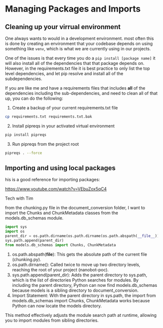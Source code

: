 # Managing Packages and Imports

## Cleaning up your virrual environment

One always wants to would in a development environment.  most often this is done by creating an environment that your codebase depends on using something like `venv`, which is what we are currently using in our projects.  

One of the issues is that every time you do a `pip install [package name]` it will also install all of the dependencies that that package depends on.  However, in the requirements.txt file it is best practice to only list the top level dependencies, and let pip resolve and install all of the subdependencies.  

If you are like me and have a requirements files that includes **all** of the dependencies including the sub-dependencies, and need to clean all of that up, you can do the following:

1. Create a backup of your current requirements.txt file
```bash
cp requirements.txt requirements.txt.bak
```
2. Install pipreqs in your activated virtual environment
```bash
pip install pipreqs
```
3. Run pipreqs from the project root
```bash
pipreqs . --force
```


## Importing and using local packages

his is a good reference for importing packages:

https://www.youtube.com/watch?v=VEbuZox5qC4

Tech with Tim


from the chunking.py file in the document_conversion folder, I want to import the Chunks and ChunkMetadata classes from the models.db_schemas module.

```python
import sys
import os
parent_dir = os.path.dirname(os.path.dirname(os.path.abspath(__file__)))
sys.path.append(parent_dir)
from models.db_schemas import Chunks, ChunkMetadata
```


1. os.path.abspath(__file__):
This gets the absolute path of the current file (chunking.py).
2. os.path.dirname():
Called twice to move up two directory levels, reaching the root of your project (nanobot-poc).
3. sys.path.append(parent_dir):
Adds the parent directory to sys.path, which is the list of directories Python searches for modules.
By including the parent directory, Python can now find models.db_schemas because models is a sibling directory to document_conversion.
4. Import Statement:
With the parent directory in sys.path, the import from models.db_schemas import Chunks, ChunkMetadata works because Python can now locate the models directory.


This method effectively adjusts the module search path at runtime, allowing you to import modules from sibling directories.


